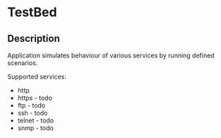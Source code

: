# TestBed

## Description

Application simulates behaviour of various services by running defined scenarios.

Supported services:
* http
* https - todo
* ftp - todo
* ssh - todo
* telnet - todo
* snmp - todo
